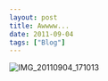 ```yaml
---
layout: post
title: Awwww...
date: 2011-09-04
tags: ["Blog"]
---
```


![](IMG_20110904_1710131-400x300.jpg "IMG_20110904_171013")
